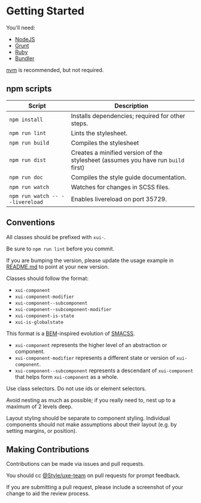 
Getting Started
===============

You'll need:

 * [NodeJS](https://nodejs.org/)
 * [Grunt](http://gruntjs.com/)
 * [Ruby](https://www.ruby-lang.org/en/)
 * [Bundler](http://bundler.io/)

[nvm](https://github.com/creationix/nvm) is recommended, but not required.


npm scripts
-----------

Script          | Description
----------------|-------------
`npm install`   | Installs dependencies; required for other steps.
`npm run lint`  | Lints the stylesheet.
`npm run build` | Compiles the stylesheet
`npm run dist`  | Creates a minified version of the stylesheet (assumes you have run `build` first)
`npm run doc`   | Compiles the style guide documentation.
`npm run watch` | Watches for changes in SCSS files.
`npm run watch -- --livereload` | Enables livereload on port 35729.


Conventions
-----------

All classes should be prefixed with `xui-`.

Be sure to `npm run lint` before you commit.

If you are bumping the version, please update the usage example in [README.md](README.md)
to point at your new version.

Classes should follow the format:

 * `xui-component`
 * `xui-component-modifier`
 * `xui-component--subcomponent`
 * `xui-component--subcomponent-modifier`
 * `xui-component-is-state`
 * `xui-is-globalstate`

This format is a [BEM](https://en.bem.info/)-inspired evolution of [SMACSS](https://smacss.com/).

 * `xui-component` represents the higher level of an abstraction or component.
 * `xui-component-modifier` represents a different state or version of `xui-component`.
 * `xui-component--subcomponent` represents a descendant of `xui-component` that
   helps form `xui-component` as a whole.

Use class selectors. Do not use ids or element selectors.

Avoid nesting as much as possible; if you really need to, nest up to a maximum
of 2 levels deep.

Layout styling should be separate to component styling. Individual components
should not make assumptions about their layout (e.g. by setting margins, or position).


Making Contributions
--------------------

Contributions can be made via issues and pull requests.

You should cc [@Style/uxe-team](https://github.dev.xero.com/orgs/Style/teams/uxe-team)
on pull requests for prompt feedback.

If you are submitting a pull request, please include a screenshot of your change
to aid the review process.
